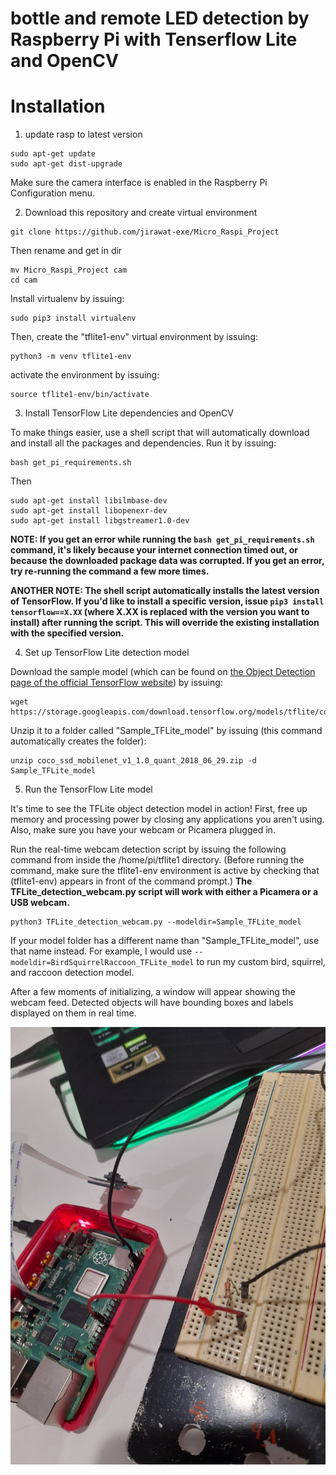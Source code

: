 # bottle and remote LED detection by Raspberry Pi with Tenserflow Lite and OpenCV

# Installation
1. update rasp to latest version

```
sudo apt-get update
sudo apt-get dist-upgrade
```
Make sure the camera interface is enabled in the Raspberry Pi Configuration menu.

2.  Download this repository and create virtual environment

```
git clone https://github.com/jirawat-exe/Micro_Raspi_Project
```

Then rename and get in dir
```
mv Micro_Raspi_Project cam
cd cam
```

Install virtualenv by issuing:
```
sudo pip3 install virtualenv
```

Then, create the "tflite1-env" virtual environment by issuing:
```
python3 -m venv tflite1-env
```

activate the environment by issuing:
```
source tflite1-env/bin/activate
```

3. Install TensorFlow Lite dependencies and OpenCV

To make things easier, use a shell script that will automatically download and install all the packages and dependencies. Run it by issuing:
```
bash get_pi_requirements.sh
```

Then
```
sudo apt-get install libilmbase-dev
sudo apt-get install libopenexr-dev
sudo apt-get install libgstreamer1.0-dev
```

**NOTE: If you get an error while running the `bash get_pi_requirements.sh` command, it's likely because your internet connection timed out, or because the downloaded package data was corrupted. If you get an error, try re-running the command a few more times.**

**ANOTHER NOTE: The shell script automatically installs the latest version of TensorFlow. If you'd like to install a specific version, issue `pip3 install tensorflow==X.XX` (where X.XX is replaced with the version you want to install) after running the script. This will override the existing installation with the specified version.**

4. Set up TensorFlow Lite detection model

Download the sample model (which can be found on [the Object Detection page of the official TensorFlow website](https://www.tensorflow.org/lite/models/object_detection/overview)) by issuing:
```
wget https://storage.googleapis.com/download.tensorflow.org/models/tflite/coco_ssd_mobilenet_v1_1.0_quant_2018_06_29.zip
```

Unzip it to a folder called "Sample_TFLite_model" by issuing (this command automatically creates the folder):
```
unzip coco_ssd_mobilenet_v1_1.0_quant_2018_06_29.zip -d Sample_TFLite_model
```

5. Run the TensorFlow Lite model

It's time to see the TFLite object detection model in action! First, free up memory and processing power by closing any applications you aren't using. Also, make sure you have your webcam or Picamera plugged in.

Run the real-time webcam detection script by issuing the following command from inside the /home/pi/tflite1 directory. (Before running the command, make sure the tflite1-env environment is active by checking that (tflite1-env) appears in front of the command prompt.) **The TFLite_detection_webcam.py script will work with either a Picamera or a USB webcam.**
```
python3 TFLite_detection_webcam.py --modeldir=Sample_TFLite_model
```

If your model folder has a different name than "Sample_TFLite_model", use that name instead. For example, I would use `--modeldir=BirdSquirrelRaccoon_TFLite_model` to run my custom bird, squirrel, and raccoon detection model.

After a few moments of initializing, a window will appear showing the webcam feed. Detected objects will have bounding boxes and labels displayed on them in real time.

<p align="center">
   <img height="700" src="doc/ins.jpg">
</p>
